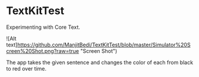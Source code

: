 # TextKitTest

Experimenting with Core Text.

![Alt text]https://github.com/ManjitBedi/TextKitTest/blob/master/Simulator%20Screen%20Shot.png?raw=true "Screen Shot")

The app takes the given sentence and changes the color of each from black to red over time.

